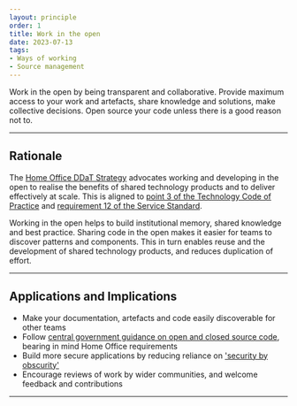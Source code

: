 ```yaml
---
layout: principle
order: 1
title: Work in the open
date: 2023-07-13
tags:
- Ways of working
- Source management
---
```


Work in the open by being transparent and collaborative. Provide maximum access to your work and artefacts, share knowledge and solutions, make collective decisions. Open source your code unless there is a good reason not to.

---

## Rationale

The [Home Office DDaT Strategy](https://www.gov.uk/government/publications/home-office-digital-data-and-technology-strategy-2024/home-office-digital-data-and-technology-strategy-2024) advocates working and developing in the open to realise the benefits of shared technology products and to deliver effectively at scale. This is aligned to [point 3 of the Technology Code of Practice](https://www.gov.uk/guidance/be-open-and-use-open-source) and [requirement 12 of the Service Standard](https://www.gov.uk/service-manual/service-standard/point-12-make-new-source-code-open).

Working in the open helps to build institutional memory, shared knowledge and best practice. Sharing code in the open makes it easier for teams to discover patterns and components. This in turn enables reuse and the development of shared technology products, and reduces duplication of effort.

---

## Applications and Implications

- Make your documentation, artefacts and code easily discoverable for other teams
- Follow [central government guidance on open and closed source code](https://www.gov.uk/service-manual/technology/making-source-code-open-and-reusable), bearing in mind Home Office requirements
- Build more secure applications by reducing reliance on ['security by obscurity'](https://en.wikipedia.org/wiki/Security_through_obscurity)
- Encourage reviews of work by wider communities, and welcome feedback and contributions

---
